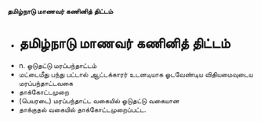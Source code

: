 **தமிழ்நாடு மாணவர் கணினித் திட்டம்**
- # தமிழ்நாடு மாணவர் கணினித் திட்டம்
- n. ஓடுதட்டு மரப்பந்தாட்டம்
- மட்டைமீது பந்து பட்டால் ஆட்டக்காரர் உடனடியாக ஓடவேண்டிய விதியமைவுடைய மரப்பந்தாட்டவகை
- தாக்கோட்டமுறை
- (பெயரடை) மரப்பந்தாட்ட வகையில் ஓடுதட்டு வகையான
- தாக்குதல் வகையில் தாக்கோட்டமுறைப்பட்ட.

